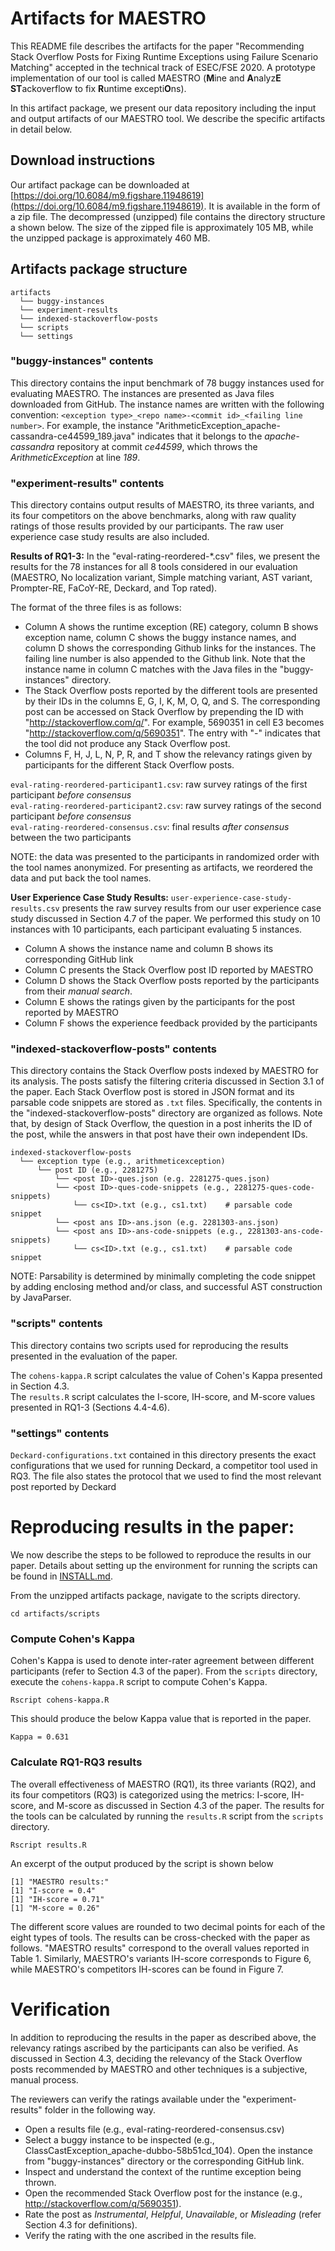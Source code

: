 # Artifacts for MAESTRO

This README file describes the artifacts for the paper "Recommending Stack Overflow Posts for Fixing Runtime Exceptions using Failure Scenario Matching" accepted in the technical track of ESEC/FSE 2020. A prototype implementation of our tool is called MAESTRO (**M**ine and **A**nalyz**E** **ST**ackoverflow to fix **R**untime excepti**O**ns).

In this artifact package, we present our data repository including the input and output artifacts of our MAESTRO tool. We describe the specific artifacts in detail below.


## Download instructions

Our artifact package can be downloaded at [https://doi.org/10.6084/m9.figshare.11948619](https://doi.org/10.6084/m9.figshare.11948619). It is available in the form of a zip file. The decompressed (unzipped) file contains the directory structure a shown below. The size of the zipped file is approximately 105 MB, while the unzipped package is approximately 460 MB.

## Artifacts package structure

```
artifacts
  └── buggy-instances
  └── experiment-results
  └── indexed-stackoverflow-posts
  └── scripts
  └── settings
```

### "buggy-instances" contents

This directory contains the input benchmark of 78 buggy instances used for evaluating MAESTRO. The instances are presented as Java files downloaded from GitHub. The instance names are written with the following convention: `<exception type>_<repo name>-<commit id>_<failing line number>`. For example, the instance "ArithmeticException_apache-cassandra-ce44599_189.java" indicates that it belongs to the *apache-cassandra* repository at commit *ce44599*, which throws the *ArithmeticException* at line *189*.

### "experiment-results" contents

This directory contains output results of MAESTRO, its three variants, and its four competitors on the above benchmarks, along with raw quality ratings of those results provided by our participants. The raw user experience case study results are also included.

**Results of RQ1-3:** In the "eval-rating-reordered-*.csv" files, we present the results for the 78 instances for all 8 tools considered in our evaluation (MAESTRO, No localization variant, Simple matching variant, AST variant, Prompter-RE, FaCoY-RE, Deckard, and Top rated).

The format of the three files is as follows:
- Column A shows the runtime exception (RE) category, column B shows exception name, column C shows the buggy instance names, and column D shows the corresponding Github links for the instances. The failing line number is also appended to the Github link. Note that the instance name in column C matches with the Java files in the "buggy-instances" directory.
- The Stack Overflow posts reported by the different tools are presented by their IDs in the columns E, G, I, K, M, O, Q, and S. The corresponding post can be accessed on Stack Overflow by prepending the ID with "http://stackoverflow.com/q/". For example, 5690351 in cell E3 becomes "http://stackoverflow.com/q/5690351". The entry with "-" indicates that the tool did not produce any Stack Overflow post.
- Columns F, H, J, L, N, P, R, and T show the relevancy ratings given by participants for the different Stack Overflow posts.

`eval-rating-reordered-participant1.csv`: raw survey ratings of the first participant *before consensus* <br />
`eval-rating-reordered-participant2.csv`: raw survey ratings of the second participant *before consensus* <br />
`eval-rating-reordered-consensus.csv`: final results *after consensus* between the two participants

NOTE: the data was presented to the participants in randomized order with the tool names anonymized. For presenting as artifacts, we reordered the data and put back the tool names.


**User Experience Case Study Results:** `user-experience-case-study-results.csv` presents the raw survey results from our user experience case study discussed in Section 4.7 of the paper. We performed this study on 10 instances with 10 participants, each participant evaluating 5 instances.
- Column A shows the instance name and column B shows its corresponding GitHub link
- Column C presents the Stack Overflow post ID reported by MAESTRO
- Column D shows the Stack Overflow posts reported by the participants from their *manual search*.
- Column E shows the ratings given by the participants for the post reported by MAESTRO
- Column F shows the experience feedback provided by the participants

### "indexed-stackoverflow-posts" contents

This directory contains the Stack Overflow posts indexed by MAESTRO for its analysis. The posts satisfy the filtering criteria discussed in Section 3.1 of the paper. Each Stack Overflow post is stored in JSON format and its parsable code snippets are stored as `.txt` files. Specifically, the contents in the "indexed-stackoverflow-posts" directory are organized as follows. Note that, by design of Stack Overflow, the question in a post inherits the ID of the post, while the answers in that post have their own independent IDs.

```
indexed-stackoverflow-posts
  └── exception type (e.g., arithmeticexception)
      └── post ID (e.g., 2281275)
          └── <post ID>-ques.json (e.g. 2281275-ques.json)
          └── <post ID>-ques-code-snippets (e.g., 2281275-ques-code-snippets)
              └── cs<ID>.txt (e.g., cs1.txt)    # parsable code snippet
          └── <post ans ID>-ans.json (e.g. 2281303-ans.json)
          └── <post ans ID>-ans-code-snippets (e.g., 2281303-ans-code-snippets)
              └── cs<ID>.txt (e.g., cs1.txt)    # parsable code snippet
```

NOTE: Parsability is determined by minimally completing the code snippet by adding enclosing method and/or class, and successful AST construction by JavaParser.


### "scripts" contents

This directory contains two scripts used for reproducing the results presented in the evaluation of the paper.

The `cohens-kappa.R` script calculates the value of Cohen's Kappa presented in Section 4.3. <br />
The `results.R` script calculates the I-score, IH-score, and M-score values presented in RQ1-3 (Sections 4.4-4.6).


### "settings" contents

`Deckard-configurations.txt` contained in this directory presents the exact configurations that we used for running Deckard, a competitor tool used in RQ3. The file also states the protocol that we used to find the most relevant post reported by Deckard


# Reproducing results in the paper:

We now describe the steps to be followed to reproduce the results in our paper. Details about setting up the environment for running the scripts can be found in [INSTALL.md](https://github.com/maestro-fla/fse20/blob/master/submissions/functional/fse-894/INSTALL.md).

From the unzipped artifacts package, navigate to the scripts directory.

```
cd artifacts/scripts
```


### Compute Cohen's Kappa

Cohen's Kappa is used to denote inter-rater agreement between different participants (refer to Section 4.3 of the paper). From the `scripts` directory, execute the `cohens-kappa.R` script to compute Cohen's Kappa.

```
Rscript cohens-kappa.R
```

This should produce the below Kappa value that is reported in the paper.

```
Kappa = 0.631
```


### Calculate RQ1-RQ3 results

The overall effectiveness of MAESTRO (RQ1), its three variants (RQ2), and its four competitors (RQ3) is categorized using the metrics: I-score, IH-score, and M-score as discussed in Section 4.3 of the paper. The results for the tools can be calculated by running the `results.R` script from the `scripts` directory.

```
Rscript results.R
```

An excerpt of the output produced by the script is shown below

```
[1] "MAESTRO results:"
[1] "I-score = 0.4"
[1] "IH-score = 0.71"
[1] "M-score = 0.26"
```

The different score values are rounded to two decimal points for each of the eight types of tools. The results can be cross-checked with the paper as follows. "MAESTRO results" correspond to the overall values reported in Table 1. Similarly, MAESTRO's variants IH-score corresponds to Figure 6, while MAESTRO's competitors IH-scores can be found in Figure 7.

# Verification

In addition to reproducing the results in the paper as described above, the relevancy ratings ascribed by the participants can also be verified. As discussed in Section 4.3, deciding the relevancy of the Stack Overflow posts recommended by MAESTRO and other techniques is a subjective, manual process.

The reviewers can verify the ratings available under the "experiment-results" folder in the following way.
- Open a results file (e.g., eval-rating-reordered-consensus.csv)
- Select a buggy instance to be inspected (e.g., ClassCastException_apache-dubbo-58b51cd_104). Open the instance from "buggy-instances" directory or the corresponding GitHub link.
- Inspect and understand the context of the runtime exception being thrown.
- Open the recommended Stack Overflow post for the instance (e.g., http://stackoverflow.com/q/5690351).
- Rate the post as *Instrumental*, *Helpful*, *Unavailable*, or *Misleading* (refer Section 4.3 for definitions).
- Verify the rating with the one ascribed in the results file.

